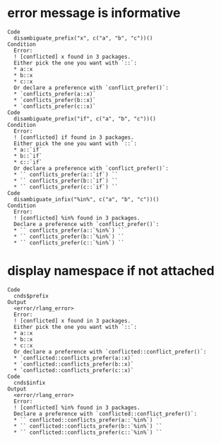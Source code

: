 # error message is informative

    Code
      disambiguate_prefix("x", c("a", "b", "c"))()
    Condition
      Error:
      ! [conflicted] x found in 3 packages.
      Either pick the one you want with `::`:
      * a::x
      * b::x
      * c::x
      Or declare a preference with `conflict_prefer()`:
      * `conflicts_prefer(a::x)`
      * `conflicts_prefer(b::x)`
      * `conflicts_prefer(c::x)`
    Code
      disambiguate_prefix("if", c("a", "b", "c"))()
    Condition
      Error:
      ! [conflicted] if found in 3 packages.
      Either pick the one you want with `::`:
      * a::`if`
      * b::`if`
      * c::`if`
      Or declare a preference with `conflict_prefer()`:
      * `` conflicts_prefer(a::`if`) ``
      * `` conflicts_prefer(b::`if`) ``
      * `` conflicts_prefer(c::`if`) ``
    Code
      disambiguate_infix("%in%", c("a", "b", "c"))()
    Condition
      Error:
      ! [conflicted] %in% found in 3 packages.
      Declare a preference with `conflict_prefer()`:
      * `` conflicts_prefer(a::`%in%`) ``
      * `` conflicts_prefer(b::`%in%`) ``
      * `` conflicts_prefer(c::`%in%`) ``

# display namespace if not attached

    Code
      cnds$prefix
    Output
      <error/rlang_error>
      Error:
      ! [conflicted] x found in 3 packages.
      Either pick the one you want with `::`:
      * a::x
      * b::x
      * c::x
      Or declare a preference with `conflicted::conflict_prefer()`:
      * `conflicted::conflicts_prefer(a::x)`
      * `conflicted::conflicts_prefer(b::x)`
      * `conflicted::conflicts_prefer(c::x)`
    Code
      cnds$infix
    Output
      <error/rlang_error>
      Error:
      ! [conflicted] %in% found in 3 packages.
      Declare a preference with `conflicted::conflict_prefer()`:
      * `` conflicted::conflicts_prefer(a::`%in%`) ``
      * `` conflicted::conflicts_prefer(b::`%in%`) ``
      * `` conflicted::conflicts_prefer(c::`%in%`) ``

